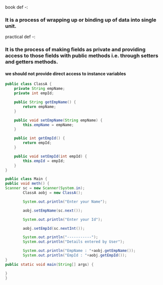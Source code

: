 book def -:
### It is a process of wrapping up or binding up of data into single unit.

practical def -:
### It is the process of making fields as private and providing access to those fields with public methods i.e. through setters and getters methods.

#### we should not provide direct access to instance variables 


```java 
public class ClassA {
    private String empName;
    private int empId;

    public String getEmpName() {
        return empName;
    }

    public void setEmpName(String empName) {
        this.empName = empName;
    }

    public int getEmpId() {
        return empId;
    }

    public void setEmpId(int empId) {
        this.empId = empId;
    }
}

public class Main {
public void meth() {
Scanner sc = new Scanner(System.in);
        ClassA aobj = new ClassA();

        System.out.println("Enter your Name");

        aobj.setEmpName(sc.next());

        System.out.println("Enter your Id");

        aobj.setEmpId(sc.nextInt());

        System.out.println("-----------");
        System.out.println("Details entered by User");

        System.out.println("EmpName : "+aobj.getEmpName());
        System.out.println("EmpId : "+aobj.getEmpId());
}
public static void main(String[] args) {

}
}
```

